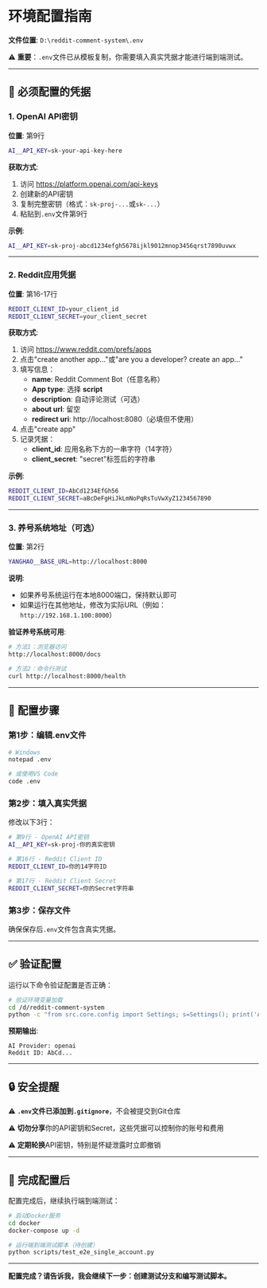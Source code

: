 # 环境配置指南

**文件位置**: `D:\reddit-comment-system\.env`

⚠️ **重要**：`.env`文件已从模板复制，你需要填入真实凭据才能进行端到端测试。

---

## 🔑 必须配置的凭据

### 1. OpenAI API密钥

**位置**: 第9行

```bash
AI__API_KEY=sk-your-api-key-here
```

**获取方式**:
1. 访问 https://platform.openai.com/api-keys
2. 创建新的API密钥
3. 复制完整密钥（格式：`sk-proj-...`或`sk-...`）
4. 粘贴到`.env`文件第9行

**示例**:
```bash
AI__API_KEY=sk-proj-abcd1234efgh5678ijkl9012mnop3456qrst7890uvwx
```

---

### 2. Reddit应用凭据

**位置**: 第16-17行

```bash
REDDIT_CLIENT_ID=your_client_id
REDDIT_CLIENT_SECRET=your_client_secret
```

**获取方式**:
1. 访问 https://www.reddit.com/prefs/apps
2. 点击"create another app..."或"are you a developer? create an app..."
3. 填写信息：
   - **name**: Reddit Comment Bot（任意名称）
   - **App type**: 选择 **script**
   - **description**: 自动评论测试（可选）
   - **about url**: 留空
   - **redirect uri**: http://localhost:8080（必填但不使用）
4. 点击"create app"
5. 记录凭据：
   - **client_id**: 应用名称下方的一串字符（14字符）
   - **client_secret**: "secret"标签后的字符串

**示例**:
```bash
REDDIT_CLIENT_ID=AbCd1234EfGh56
REDDIT_CLIENT_SECRET=aBcDeFgHiJkLmNoPqRsTuVwXyZ1234567890
```

---

### 3. 养号系统地址（可选）

**位置**: 第2行

```bash
YANGHAO__BASE_URL=http://localhost:8000
```

**说明**:
- 如果养号系统运行在本地8000端口，保持默认即可
- 如果运行在其他地址，修改为实际URL（例如：`http://192.168.1.100:8000`）

**验证养号系统可用**:
```bash
# 方法1：浏览器访问
http://localhost:8000/docs

# 方法2：命令行测试
curl http://localhost:8000/health
```

---

## 📝 配置步骤

### 第1步：编辑.env文件

```bash
# Windows
notepad .env

# 或使用VS Code
code .env
```

### 第2步：填入真实凭据

修改以下3行：
```bash
# 第9行 - OpenAI API密钥
AI__API_KEY=sk-proj-你的真实密钥

# 第16行 - Reddit Client ID
REDDIT_CLIENT_ID=你的14字符ID

# 第17行 - Reddit Client Secret
REDDIT_CLIENT_SECRET=你的Secret字符串
```

### 第3步：保存文件

确保保存后`.env`文件包含真实凭据。

---

## ✅ 验证配置

运行以下命令验证配置是否正确：

```bash
# 验证环境变量加载
cd /d/reddit-comment-system
python -c "from src.core.config import Settings; s=Settings(); print('AI Provider:', s.ai.provider); print('Reddit ID:', s.reddit.client_id[:4]+'...')"
```

**预期输出**:
```
AI Provider: openai
Reddit ID: AbCd...
```

---

## 🔒 安全提醒

⚠️ **`.env`文件已添加到`.gitignore`**，不会被提交到Git仓库

⚠️ **切勿分享**你的API密钥和Secret，这些凭据可以控制你的账号和费用

⚠️ **定期轮换**API密钥，特别是怀疑泄露时立即撤销

---

## 🚀 完成配置后

配置完成后，继续执行端到端测试：

```bash
# 启动Docker服务
cd docker
docker-compose up -d

# 运行端到端测试脚本（待创建）
python scripts/test_e2e_single_account.py
```

---

**配置完成？请告诉我，我会继续下一步：创建测试分支和编写测试脚本。**
